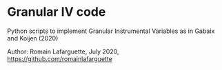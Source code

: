 # Granular IV code
Python scripts to implement Granular Instrumental Variables as in Gabaix and Koijen (2020)

Author: Romain Lafarguette, July 2020, https://github.com/romainlafarguette 


